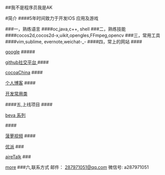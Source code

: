 ##我不是程序员我是AK

#简介
####5年时间致力于开发IOS 应用及游戏

###一，熟练语言
####oc,java,c++, shell
###二，熟练技能
####cocos2d,cocos2d-x,uikit,opengles,FFmpeg,opencv
###三，常用工具
####vim,sublime, evernote,weichat-_-
####四，常上的网站
####<p><a href="http://www.google.com">google</a>
#####<p><a href="http://www.github.com">github社交平台 </a>
####<p><a href="http://www.cocoachina.com">cocoaChina</a>
####<p><a href="http://blog.csdn.net/beijingak">个人博客</a> 
####<p><a href="###https://git.oschina.net/wangcheng/NXlibBox.git ">开发常用类</a> 

####五,上线项目
####<p><a href="https://itunes.apple.com/cn/app/bei-wa-ting-ting-beva.fm/id482536668?l=en&mt=8">beva 系列</a> 

####<p><a href="https://itunes.apple.com/cn/app/bo-luo-shi-pin-geng-xin-zui/id980152169?l=en&mt=8">菠萝视频</a> 
####<p><a href="https://itunes.apple.com/cn/app/you-pai-shi-pin-mei-yan-tie/id920301627?l=en&mt=8">优派</a> 
###<p><a href="https://itunes.apple.com/cn/app/airetalk/id495640197?l=en&mt=8">aireTalk</a> 
###<p><a href="https://itunes.apple.com">more</a> 
###六,联系方式
邮件： 287971051@qq.com 
微信号: a287971051














